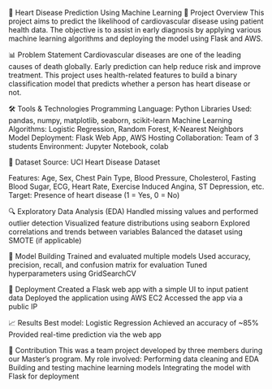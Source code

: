 💓 Heart Disease Prediction Using Machine Learning
🧠 Project Overview
This project aims to predict the likelihood of cardiovascular disease using patient health data. The objective is to assist in early diagnosis by applying various machine learning algorithms and deploying the model using Flask and AWS.

📊 Problem Statement
Cardiovascular diseases are one of the leading causes of death globally. Early prediction can help reduce risk and improve treatment. This project uses health-related features to build a binary classification model that predicts whether a person has heart disease or not.

🛠️ Tools & Technologies
Programming Language: Python
Libraries Used: pandas, numpy, matplotlib, seaborn, scikit-learn
Machine Learning Algorithms: Logistic Regression, Random Forest, K-Nearest Neighbors
Model Deployment: Flask Web App, AWS Hosting
Collaboration: Team of 3 students
Environment: Jupyter Notebook, colab

📁 Dataset
Source: UCI Heart Disease Dataset

Features:
Age, Sex, Chest Pain Type, Blood Pressure, Cholesterol, Fasting Blood Sugar, ECG, Heart Rate, Exercise Induced Angina, ST Depression, etc.
Target: Presence of heart disease (1 = Yes, 0 = No)

🔍 Exploratory Data Analysis (EDA)
Handled missing values and performed outlier detection
Visualized feature distributions using seaborn
Explored correlations and trends between variables
Balanced the dataset using SMOTE (if applicable)

🤖 Model Building
Trained and evaluated multiple models
Used accuracy, precision, recall, and confusion matrix for evaluation
Tuned hyperparameters using GridSearchCV

🚀 Deployment
Created a Flask web app with a simple UI to input patient data
Deployed the application using AWS EC2
Accessed the app via a public IP

📈 Results
Best model: Logistic Regression
Achieved an accuracy of ~85%
Provided real-time prediction via the web app

🤝 Contribution
This was a team project developed by three members during our Master’s program. My role involved:
Performing data cleaning and EDA
Building and testing machine learning models
Integrating the model with Flask for deployment


